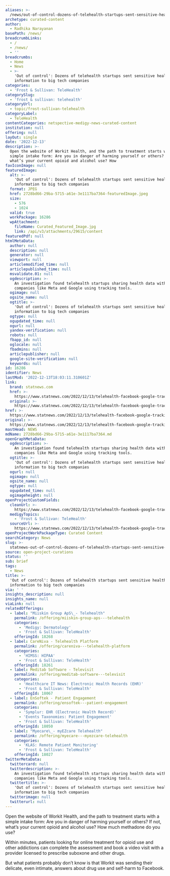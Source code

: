 ```yaml
---
aliases: >-
  /news/out-of-control-dozens-of-telehealth-startups-sent-sensitive-health-information-to-big-tech-companies
archetype: curated-content
author:
  - Radhika Narayanan
basePath: /news/
breadcrumbLinks:
  - /
  - /news/
  - ''
breadcrumbs:
  - Home
  - News
  - >-
    'Out of control': Dozens of telehealth startups sent sensitive health
    information to big tech companies
categories:
  - 'Frost & Sullivan: TeleHealth'
categorySlug:
  - 'frost & sullivan: telehealth'
categoryUrl:
  - topic/frost-sullivan-telehealth
categoryLabel:
  - TeleHealth
contentCategories: netspective-medigy-news-curated-content
institution: null
offering: null
layOut: single
date: '2022-12-13'
description: >-
  Open the website of Workit Health, and the path to treatment starts with a
  simple intake form: Are you in danger of harming yourself or others? If not,
  what’s your current opioid and alcohol use? How 
favIconImage: null
featuredImage:
  alt: >-
    'Out of control': Dozens of telehealth startups sent sensitive health
    information to big tech companies
  format: JPEG
  href: 2728bd66-29ba-5715-a61e-3e1117ba7364-featuredImage.jpeg
  size:
    - 576
    - 1024
  valid: true
  workPackage: 16286
  wpAttachment:
    fileName: Curated_Featured_Image.jpg
    link: /api/v3/attachments/29615/content
featuredPdf: null
htmlMetaData:
  author: null
  description: null
  generator: null
  viewport: null
  articlemodified_time: null
  articlepublished_time: null
  msvalidate.01: null
  ogdescription: >-
    An investigation found telehealth startups sharing health data with big tech
    companies like Meta and Google using tracking tools.
  ogimage: null
  ogsite_name: null
  ogtitle: >-
    'Out of control': Dozens of telehealth startups sent sensitive health
    information to big tech companies
  ogtype: null
  ogupdated_time: null
  ogurl: null
  yandex-verification: null
  robots: null
  fbapp_id: null
  oglocale: null
  fbadmins: null
  articlepublisher: null
  google-site-verification: null
  keywords: null
id: 16286
identifier: News
lastMod: '2022-12-13T18:03:11.310601Z'
link:
  brand: statnews.com
  href: >-
    https://www.statnews.com/2022/12/13/telehealth-facebook-google-tracking-health-data/
  original: >-
    https://www.statnews.com/2022/12/13/telehealth-facebook-google-tracking-health-data/
href: >-
  https://www.statnews.com/2022/12/13/telehealth-facebook-google-tracking-health-data/
original: >-
  https://www.statnews.com/2022/12/13/telehealth-facebook-google-tracking-health-data/
mastHead: NEWS
mdName: 2728bd66-29ba-5715-a61e-3e1117ba7364.md
openGraphMetaData:
  ogdescription: >-
    An investigation found telehealth startups sharing health data with big tech
    companies like Meta and Google using tracking tools.
  ogtitle: >-
    'Out of control': Dozens of telehealth startups sent sensitive health
    information to big tech companies
  ogurl: null
  ogimage: null
  ogsite_name: null
  ogtype: null
  ogupdated_time: null
  ogimageheight: null
openProjectCustomFields:
  cleanUrl: >-
    https://www.statnews.com/2022/12/13/telehealth-facebook-google-tracking-health-data/
  medigyTopics:
    - 'Frost & Sullivan: TeleHealth'
  sourceUrl: >-
    https://www.statnews.com/2022/12/13/telehealth-facebook-google-tracking-health-data/
openProjectWorkPackageType: Curated Content
searchCategory: News
slug: >-
  statnews-out-of-control-dozens-of-telehealth-startups-sent-sensitive-health-information-to-big-tech-companies
source: open-project-curations
status: ''
sub: brief
tags:
  - News
title: >-
  'Out of control': Dozens of telehealth startups sent sensitive health
  information to big tech companies
via: ' '
insights_description: null
insights_name: null
viaLink: null
relatedOfferings:
  - label: "Miiskin Group ApS\_- Telehealth"
    permalink: /offering/miiskin-group-aps---telehealth
    categories:
      - 'Medigy: Dermatology'
      - 'Frost & Sullivan: TeleHealth'
    offeringId: 18268
  - label: CareNiva - Telehealth Platform
    permalink: /offering/careniva---telehealth-platform
    categories:
      - 'HIMSS: HIPAA'
      - 'Frost & Sullivan: TeleHealth'
    offeringId: 18261
  - label: Meditab Software - Televisit
    permalink: /offering/meditab-software---televisit
    categories:
      - 'Healthcare IT News: Electronic Health Records (EHR)'
      - 'Frost & Sullivan: TeleHealth'
    offeringId: 18067
  - label: EnSoftek - Patient Engagement
    permalink: /offering/ensoftek---patient-engagement
    categories:
      - 'Symplur: EHR (Electronic Health Record)'
      - 'Events Taxonomies: Patient Engagement'
      - 'Frost & Sullivan: TeleHealth'
    offeringId: 18050
  - label: "Myecare\_- myEZcare Telehealth"
    permalink: /offering/myecare---myezcare-telehealth
    categories:
      - 'KLAS: Remote Patient Monitoring'
      - 'Frost & Sullivan: TeleHealth'
    offeringId: 18027
twitterMetaData:
  twittercard: null
  twitterdescription: >-
    An investigation found telehealth startups sharing health data with big tech
    companies like Meta and Google using tracking tools.
  twittertitle: >-
    'Out of control': Dozens of telehealth startups sent sensitive health
    information to big tech companies
  twitterimage: null
  twitterurl: null
---
```

<p>Open the website of Workit Health, and the path to treatment starts with a simple intake form: Are you in danger of harming yourself or others? If not, what’s your current opioid and alcohol use? How much methadone do you use?</p><p>Within minutes, patients looking for online treatment for opioid use and other addictions can complete the assessment and book a video visit with a provider licensed to prescribe suboxone and other drugs.</p><p>But what patients probably don’t know is that Workit was sending their delicate, even intimate, answers about drug use and self-harm to Facebook.</p>